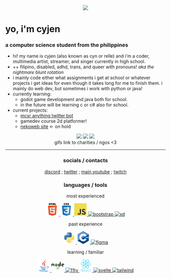 <p align="center"><img src="https://media1.tenor.com/m/4tcRXVu-yJ0AAAAC/an-shiraishi-mizuki-akiyama.gif"></p>

# yo, i'm cyjen
### a computer science student from the philippines

- hi! my name is cyjen (also known as cyn or relle) and i'm a coder, multimedia artist, streamer, and singer currently in high school. <br>
- ++ filipino, disabled, adhd, trans, and queer with pronouns! <em>aka the nightmare blunt rotation</em>
- i mainly code either what assignments i get at school or whatever projects i get ideas for even though it takes long for me to finish them. i mainly do web dev, but sometimes i work with python or java!
- currently learning:
    - godot game development and java both for school.
    - in the future will be learning c or c# also for school.
- current projects:
    - [mcsr anything twitter bot](https://github.com/scyrellax/mcsr-anything-bot)
    - gamedev course 2d platformer!
    - [nekoweb site](https://github.com/scyrellax/cyjen-nekoweb) <- on hold

<p align="center">
  <a href="https://www.ppath.org/" target="blank"><img src="https://files.catbox.moe/ewjpoh.gif"></a>
  <a href="https://projectinclusion.ph/" target="blank"><img src="https://files.catbox.moe/7t3h6l.gif"></a>
  <a href="https://palestinegazaaid.carrd.co/" target="blank"><img src="https://files.catbox.moe/3tdg2q.gif"></a> <br>
  gifs link to charities / ngos <3
</p>
  
---

<h3 align="center">socials / contacts</h3>
<p align="center">
  <a href="http://discord.com/users/989855653910687864" target="blank">discord</a> ;
  <a href="https://twitter.com/scyrellax" target="blank">twitter</a> ; 
  <a href="https://youtube.com/@cyjen_" target="blank">main youtube</a> ;
  <a href="https://twitch.tv/cyjen_" target="blank">twitch</a>
</p>

<h3 align="center">languages / tools</h3>
<p align="center">most experienced</p>
<p align="center"> 
  <a href="https://www.w3.org/html/" target="_blank" rel="noreferrer"> <img src="https://raw.githubusercontent.com/devicons/devicon/master/icons/html5/html5-original-wordmark.svg" alt="html5" width="40" height="40"/> </a> 
  <a href="https://www.w3schools.com/css/" target="_blank" rel="noreferrer"> <img src="https://raw.githubusercontent.com/devicons/devicon/master/icons/css3/css3-original-wordmark.svg" alt="css3" width="40" height="40"/> </a> 
  <a href="https://developer.mozilla.org/en-US/docs/Web/JavaScript" target="_blank" rel="noreferrer"> <img src="https://raw.githubusercontent.com/devicons/devicon/master/icons/javascript/javascript-original.svg" alt="javascript" width="40" height="40"/> </a>
  <a href="https://getbootstrap.com" target="_blank" rel="noreferrer"> <img src="https://getbootstrap.com/docs/5.3/assets/brand/bootstrap-logo-shadow.png" alt="bootstrap" width="40" height="40"/> </a> 
  <a href="https://www.adobe.com/products/xd.html" target="_blank" rel="noreferrer"> <img src="https://cdn.worldvectorlogo.com/logos/adobe-xd-2.svg" alt="xd" width="40" height="40"/> </a> 
</p>

<p align="center">past experience</p>
<p align="center">
  <a href="https://www.python.org" target="_blank" rel="noreferrer"> <img src="https://raw.githubusercontent.com/devicons/devicon/master/icons/python/python-original.svg" alt="python" width="40" height="40"/> </a> 
  <a href="https://www.w3schools.com/cpp/" target="_blank" rel="noreferrer"> <img src="https://raw.githubusercontent.com/devicons/devicon/master/icons/cplusplus/cplusplus-original.svg" alt="cplusplus" width="40" height="40"/> </a> 
  <a href="https://www.figma.com/" target="_blank" rel="noreferrer"> <img src="https://www.vectorlogo.zone/logos/figma/figma-icon.svg" alt="figma" width="40" height="40"/> </a> 
</p>

<p align="center">learning / familiar</p>
<p align="center">
  <a href="https://www.java.com" target="_blank" rel="noreferrer"> <img src="https://raw.githubusercontent.com/devicons/devicon/master/icons/java/java-original.svg" alt="java" width="40" height="40"/> </a>  
  <a href="https://nodejs.org" target="_blank" rel="noreferrer"> <img src="https://raw.githubusercontent.com/devicons/devicon/master/icons/nodejs/nodejs-original-wordmark.svg" alt="nodejs" width="40" height="40"/> </a> 
  <a href="https://www.11ty.dev/" target="_blank" rel="noreferrer"> <img src="https://gist.githubusercontent.com/vivek32ta/c7f7bf583c1fb1c58d89301ea40f37fd/raw/f4c85cce5790758286b8f155ef9a177710b995df/11ty.svg" alt="11ty" width="40" height="40"/> </a> 
  <a href="https://reactjs.org/" target="_blank" rel="noreferrer"> <img src="https://raw.githubusercontent.com/devicons/devicon/master/icons/react/react-original-wordmark.svg" alt="react" width="40" height="40"/> </a> 
  <a href="https://svelte.dev" target="_blank" rel="noreferrer"> <img src="https://upload.wikimedia.org/wikipedia/commons/1/1b/Svelte_Logo.svg" alt="svelte" width="40" height="40"/> </a> 
  <a href="https://tailwindcss.com/" target="_blank" rel="noreferrer"> <img src="https://www.vectorlogo.zone/logos/tailwindcss/tailwindcss-icon.svg" alt="tailwind" width="40" height="40"/> </a> 
</p>
